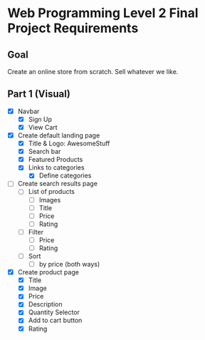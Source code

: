 # Web Programming Level 2 Final Project Requirements

## Goal
Create an online store from scratch.
Sell whatever we like.

## Part 1 (Visual)

- [x] Navbar
    - [x] Sign Up
    - [x] View Cart
- [x] Create default landing page
    - [x] Title & Logo: AwesomeStuff
    - [x] Search bar
    - [x] Featured Products
    - [x] Links to categories
        - [x] Define categories
- [ ] Create search results page
    - [ ] List of products
        - [ ] Images
        - [ ] Title
        - [ ] Price
        - [ ] Rating
    - [ ] Filter
        - [ ] Price
        - [ ] Rating
    - [ ] Sort
        - [ ] by price (both ways)
- [x] Create product page
    - [x] Title
    - [x] Image
    - [x] Price
    - [x] Description
    - [x] Quantity Selector
    - [x] Add to cart button
    - [x] Rating

